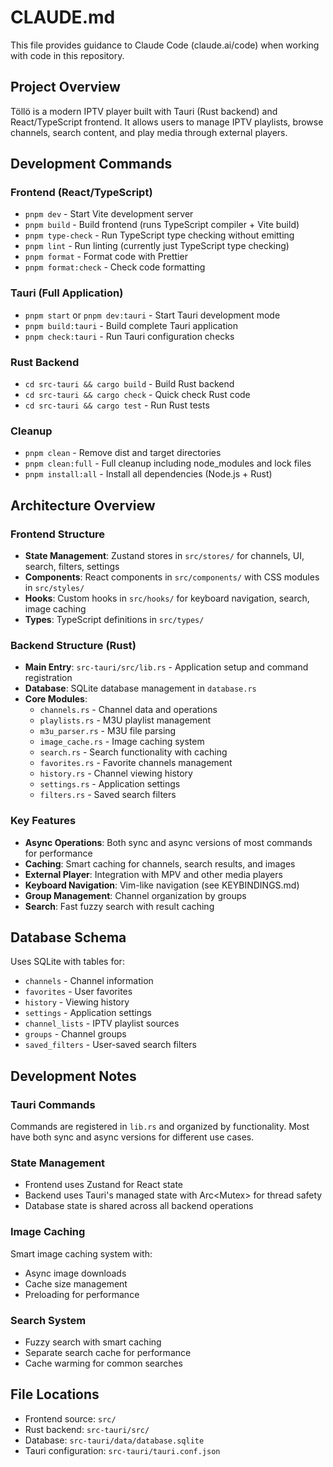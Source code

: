 # CLAUDE.md

This file provides guidance to Claude Code (claude.ai/code) when working with code in this repository.

## Project Overview

Töllö is a modern IPTV player built with Tauri (Rust backend) and React/TypeScript frontend. It allows users to manage IPTV playlists, browse channels, search content, and play media through external players.

## Development Commands

### Frontend (React/TypeScript)
- `pnpm dev` - Start Vite development server
- `pnpm build` - Build frontend (runs TypeScript compiler + Vite build)
- `pnpm type-check` - Run TypeScript type checking without emitting
- `pnpm lint` - Run linting (currently just TypeScript type checking)
- `pnpm format` - Format code with Prettier
- `pnpm format:check` - Check code formatting

### Tauri (Full Application)
- `pnpm start` or `pnpm dev:tauri` - Start Tauri development mode
- `pnpm build:tauri` - Build complete Tauri application
- `pnpm check:tauri` - Run Tauri configuration checks

### Rust Backend
- `cd src-tauri && cargo build` - Build Rust backend
- `cd src-tauri && cargo check` - Quick check Rust code
- `cd src-tauri && cargo test` - Run Rust tests

### Cleanup
- `pnpm clean` - Remove dist and target directories
- `pnpm clean:full` - Full cleanup including node_modules and lock files
- `pnpm install:all` - Install all dependencies (Node.js + Rust)

## Architecture Overview

### Frontend Structure
- **State Management**: Zustand stores in `src/stores/` for channels, UI, search, filters, settings
- **Components**: React components in `src/components/` with CSS modules in `src/styles/`
- **Hooks**: Custom hooks in `src/hooks/` for keyboard navigation, search, image caching
- **Types**: TypeScript definitions in `src/types/`

### Backend Structure (Rust)
- **Main Entry**: `src-tauri/src/lib.rs` - Application setup and command registration
- **Database**: SQLite database management in `database.rs`
- **Core Modules**:
  - `channels.rs` - Channel data and operations
  - `playlists.rs` - M3U playlist management
  - `m3u_parser.rs` - M3U file parsing
  - `image_cache.rs` - Image caching system
  - `search.rs` - Search functionality with caching
  - `favorites.rs` - Favorite channels management
  - `history.rs` - Channel viewing history
  - `settings.rs` - Application settings
  - `filters.rs` - Saved search filters

### Key Features
- **Async Operations**: Both sync and async versions of most commands for performance
- **Caching**: Smart caching for channels, search results, and images
- **External Player**: Integration with MPV and other media players
- **Keyboard Navigation**: Vim-like navigation (see KEYBINDINGS.md)
- **Group Management**: Channel organization by groups
- **Search**: Fast fuzzy search with result caching

## Database Schema
Uses SQLite with tables for:
- `channels` - Channel information
- `favorites` - User favorites
- `history` - Viewing history
- `settings` - Application settings
- `channel_lists` - IPTV playlist sources
- `groups` - Channel groups
- `saved_filters` - User-saved search filters

## Development Notes

### Tauri Commands
Commands are registered in `lib.rs` and organized by functionality. Most have both sync and async versions for different use cases.

### State Management
- Frontend uses Zustand for React state
- Backend uses Tauri's managed state with Arc<Mutex<T>> for thread safety
- Database state is shared across all backend operations

### Image Caching
Smart image caching system with:
- Async image downloads
- Cache size management
- Preloading for performance

### Search System
- Fuzzy search with smart caching
- Separate search cache for performance
- Cache warming for common searches

## File Locations
- Frontend source: `src/`
- Rust backend: `src-tauri/src/`
- Database: `src-tauri/data/database.sqlite`
- Tauri configuration: `src-tauri/tauri.conf.json`